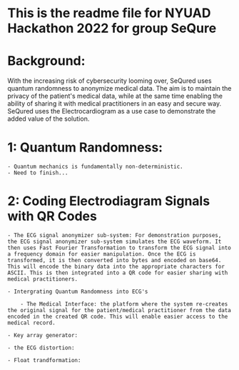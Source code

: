 # This is the readme file for NYUAD Hackathon 2022 for group SeQure 


# Background:

With the increasing risk of cybersecurity looming over, SeQured uses quantum randomness to anonymize medical data. The aim is to maintain the privacy of the patient's medical data, while at the same time enabling the ability of sharing it with medical practitioners in an easy and secure way. SeQured uses the Electrocardiogram as a use case to demonstrate the added value of the solution.


# 1: Quantum Randomness:

	- Quantum mechanics is fundamentally non-deterministic.
	- Need to finish...
	


# 2: Coding Electrodiagram Signals with QR Codes

	- The ECG signal anonymizer sub-system: For demonstration purposes, the ECG signal anonymizer sub-system simulates the ECG waveform. It then uses Fast Fourier Transformation to transform the ECG signal into a frequency domain for easier manipulation. Once the ECG is transformed, it is then converted into bytes and encoded on base64. This will encode the binary data into the appropriate characters for ASCII. This is then integrated into a QR code for easier sharing with medical practitioners.

	- Intergrating Quantum Randomness into ECG's

		- The Medical Interface: the platform where the system re-creates the original signal for the patient/medical practitioner from the data encoded in the created QR code. This will enable easier access to the medical record.

	- Key array generator:

	- the ECG distortion:

	- Float trandformation:
